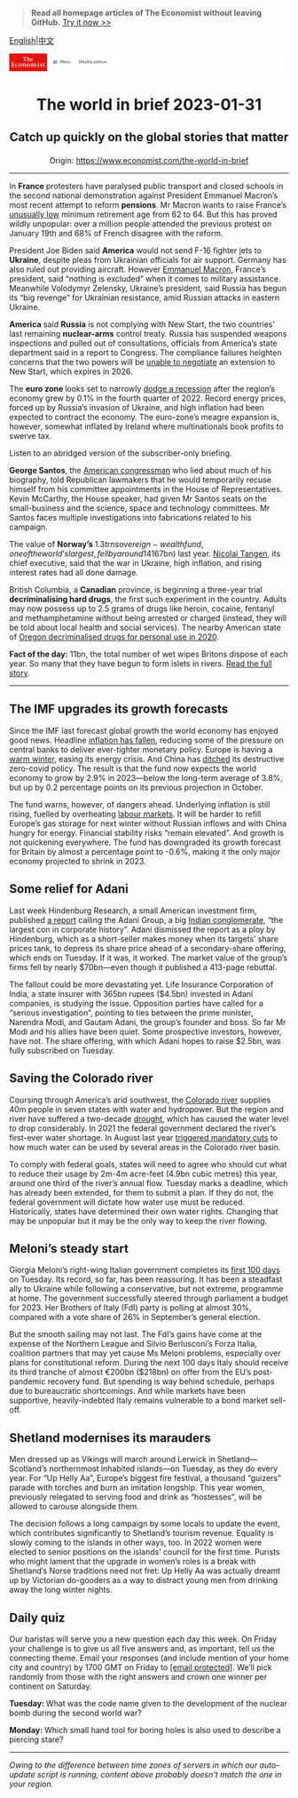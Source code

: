 > **Read all homepage articles of The Economist without leaving GitHub.** [Try it now >>](https://arielherself.github.io/te)

[English](https://github.com/arielherself/espresso/blob/main/README.md)|[中文](https://github-com.translate.goog/arielherself/espresso/blob/main/README.md?_x_tr_sl=en&_x_tr_tl=zh-CN&_x_tr_hl=zh-CN&_x_tr_pto=wapp)



![The Economist](menubar.png)

# <p align="center">The world in brief 2023-01-31</p>

## <p align="center">Catch up quickly on the global stories that matter</p>

<p align="center">Origin: <a href="https://www.economist.com/the-world-in-brief">https://www.economist.com/the-world-in-brief</a><hr>

In <strong>France </strong>protesters have paralysed public transport and closed schools in the second national demonstration against President Emmanuel Macron’s most recent attempt to reform <strong>pensions</strong>. Mr Macron wants to raise France’s [unusually low](https://www.economist.com/the-economist-explains/2023/01/31/why-is-the-french-pension-age-so-low) minimum retirement age from 62 to 64. But this has proved wildly unpopular: over a million people attended the previous protest on January 19th and 68% of French disagree with the reform.

President Joe Biden said <strong>America</strong> would not send F-16 fighter jets to <strong>Ukraine</strong>, despite pleas from Ukrainian officials for air support. Germany has also ruled out providing aircraft. However [Emmanuel Macron](https://www.economist.com/the-economist-explains/2023/01/27/what-exactly-is-emmanuel-macrons-policy-on-ukraine), France’s president, said “nothing is excluded” when it comes to military assistance. Meanwhile Volodymyr Zelensky, Ukraine’s president, said Russia has begun its “big revenge” for Ukrainian resistance, amid Russian attacks in eastern Ukraine.

<strong>America</strong> said <strong>Russia</strong> is not complying with New Start, the two countries’ last remaining <strong>nuclear-arms</strong> control treaty. Russia has suspended weapons inspections and pulled out of consultations, officials from America’s state department said in a report to Congress. The compliance failures heighten concerns that the two powers will be [unable to negotiate](https://www.economist.com/united-states/2022/07/31/will-the-ukraine-war-ring-the-knell-for-nuclear-arms-control) an extension to New Start, which expires in 2026.

The <strong>euro zone </strong>looks set to narrowly [dodge a recession](https://www.economist.com/finance-and-economics/2023/01/24/how-the-world-economy-could-avoid-recession) after the region’s economy grew by 0.1% in the fourth quarter of 2022. Record energy prices, forced up by Russia’s invasion of Ukraine, and high inflation had been expected to contract the economy. The euro-zone’s meagre expansion is, however, somewhat inflated by Ireland where multinationals book profits to swerve tax.

Listen to an abridged version of the subscriber-only briefing.

<strong>George Santos</strong>, the [American congressman](https://www.economist.com/united-states/2023/01/17/george-santos-is-the-congressman-america-deserves) who lied about much of his biography, told Republican lawmakers that he would temporarily recuse himself from his committee appointments in the House of Representatives. Kevin McCarthy, the House speaker, had given Mr Santos seats on the small-business and the science, space and technology committees. Mr Santos faces multiple investigations into fabrications related to his campaign.

The value of <strong>Norway’s </strong>$1.3trn sovereign-wealth fund, one of the world’s largest, fell by around 14% in 2022. The fund, which holds assets nearly three times larger than Norway’s GDP, lost 1.64trn krone ($167bn) last year. [Nicolai Tangen](https://www.economist.com/europe/2020/04/30/a-scandal-in-squeaky-clean-norway), its chief executive, said that the war in Ukraine, high inflation, and rising interest rates had all done damage.

British Columbia, a <strong>Canadian</strong> province, is beginning a three-year trial <strong>decriminalising hard drugs</strong>, the first such experiment in the country. Adults may now possess up to 2.5 grams of drugs like heroin, cocaine, fentanyl and methamphetamine without being arrested or charged (instead, they will be told about local health and social services). The nearby American state of [Oregon decriminalised drugs for personal use in 2020](https://www.economist.com/united-states/2021/02/13/oregon-decriminalises-drugs-for-personal-use). 

<strong>Fact of the day:</strong> 11bn, the total number of wet wipes Britons dispose of each year. So many that they have begun to form islets in rivers. [Read the full story](https://www.economist.com/britain/2023/01/30/britains-newest-islets-are-made-of-wet-wipes).

----------

## The IMF upgrades its growth forecasts

Since the IMF last forecast global growth the world economy has enjoyed good news. Headline [inflation has fallen](https://www.economist.com/leaders/2023/01/26/the-world-economys-inflation-problem-is-easing), reducing some of the pressure on central banks to deliver ever-tighter monetary policy. Europe is having a [warm winter,](https://www.economist.com/finance-and-economics/2023/01/11/the-energy-crisis-and-europes-astonishing-luck) easing its energy crisis. And China has [ditched](https://www.economist.com/leaders/2023/01/05/how-chinas-reopening-will-disrupt-the-world-economy) its destructive zero-covid policy. The result is that the fund now expects the world economy to grow by 2.9% in 2023—below the long-term average of 3.8%, but up by 0.2 percentage points on its previous projection in October.

The fund warns, however, of dangers ahead. Underlying inflation is still rising, fuelled by overheating [labour markets](https://www.economist.com/graphic-detail/2023/01/24/where-have-all-americas-workers-gone). It will be harder to refill Europe’s gas storage for next winter without Russian inflows and with China hungry for energy. Financial stability risks “remain elevated”. And growth is not quickening everywhere. The fund has downgraded its growth forecast for Britain by almost a percentage point to -0.6%, making it the only major economy projected to shrink in 2023.

## Some relief for Adani

Last week Hindenburg Research, a small American investment firm, published [a report](https://www.economist.com/business/2023/01/27/a-short-seller-rattles-gautam-adanis-empire) calling the Adani Group, a big [Indian conglomerate](https://www.economist.com/business/2022/09/01/adani-v-ambani-the-battle-of-the-tycoons), “the largest con in corporate history”. Adani dismissed the report as a ploy by Hindenburg, which as a short-seller makes money when its targets’ share prices tank, to depress its share price ahead of a secondary-share offering, which ends on Tuesday. If it was, it worked. The market value of the group’s firms fell by nearly $70bn—even though it published a 413-page rebuttal.

The fallout could be more devastating yet. Life Insurance Corporation of India, a state insurer with 365bn rupees ($4.5bn) invested in Adani companies, is studying the issue. Opposition parties have called for a “serious investigation”, pointing to ties between the prime minister, Narendra Modi, and Gautam Adani, the group’s founder and boss. So far Mr Modi and his allies have been quiet. Some prospective investors, however, have not. The share offering, with which Adani hopes to raise $2.5bn, was fully subscribed on Tuesday.

## Saving the ​​Colorado river

Coursing through America’s arid southwest, the [Colorado river](https://www.economist.com/united-states/2021/08/21/the-american-west-is-drying-up) supplies 40m people in seven states with water and hydropower. But the region and river have suffered a two-decade [drought](https://www.economist.com/the-economist-explains/2021/06/15/is-the-american-west-in-a-megadrought), which has caused the water level to drop considerably. In 2021 the federal government declared the river’s first-ever water shortage. In August last year [triggered mandatory cuts](https://www.economist.com/graphic-detail/2022/08/16/the-most-important-river-in-the-american-west-is-drying-up) to how much water can be used by several areas in the Colorado river basin.  
  
 To comply with federal goals, states will need to agree who should cut what to reduce their usage by 2m-4m acre-feet (4.9bn cubic metres) this year, around one third of the river’s annual flow. Tuesday marks a deadline, which has already been extended, for them to submit a plan. If they do not, the federal government will dictate how water use must be reduced. Historically, states have determined their own water rights. Changing that may be unpopular but it may be the only way to keep the river flowing.

## Meloni’s steady start

Giorgia Meloni’s right-wing Italian government completes its [first 100 days](https://www.economist.com/europe/2023/01/26/after-a-steady-first-100-days-choppier-waters-await-giorgia-meloni) on Tuesday. Its record, so far, has been reassuring. It has been a steadfast ally to Ukraine while following a conservative, but not extreme, programme at home. The government successfully steered through parliament a budget for 2023. Her Brothers of Italy (FdI) party is polling at almost 30%, compared with a vote share of 26% in September’s general election.  
  
 But the smooth sailing may not last. The FdI’s gains have come at the expense of the Northern League and Silvio Berlusconi’s Forza Italia, coalition partners that may yet cause Ms Meloni problems, especially over plans for constitutional reform. During the next 100 days Italy should receive its third tranche of almost €200bn ($218bn) on offer from the EU’s post-pandemic recovery fund. But spending is way behind schedule, perhaps due to bureaucratic shortcomings. And while markets have been supportive, heavily-indebted Italy remains vulnerable to a bond market sell-off.

## Shetland modernises its marauders

Men dressed up as Vikings will march around Lerwick in Shetland—Scotland’s northernmost inhabited islands—on Tuesday, as they do every year. For “Up Helly Aa”, Europe’s biggest fire festival, a thousand “guizers” parade with torches and burn an imitation longship. This year women, previously relegated to serving food and drink as “hostesses”, will be allowed to carouse alongside them. 

The decision follows a long campaign by some locals to update the event, which contributes significantly to Shetland’s tourism revenue. Equality is slowly coming to the islands in other ways, too. In 2022 women were elected to senior positions on the islands’ council for the first time. Purists who might lament that the upgrade in women’s roles is a break with Shetland’s Norse traditions need not fret: Up Helly Aa was actually dreamt up by Victorian do-gooders as a way to distract young men from drinking away the long winter nights.

## Daily quiz

Our baristas will serve you a new question each day this week. On Friday your challenge is to give us all five answers and, as important, tell us the connecting theme. Email your responses (and include mention of your home city and country) by 1700 GMT on Friday to [<span class="__cf_email__" data-cfemail="0f5e7a66754a7c7f7d6a7c7c604f6a6c60616062667c7b216c6062">[email&#160;protected]</span>](https://mail.google.com/mail/?view=cm&amp;fs=1&amp;tf=1&amp;to=QuizEspresso@economist.com). We’ll pick randomly from those with the right answers and crown one winner per continent on Saturday.

<strong>Tuesday: </strong>What was the code name given to the development of the nuclear bomb during the second world war?  
  
<strong>Monday: </strong>Which small hand tool for boring holes is also used to describe a piercing stare?

----------

*Owing to the difference between time zones of servers in which our auto-update script is running, content above probably doesn't match the one in your region.*
